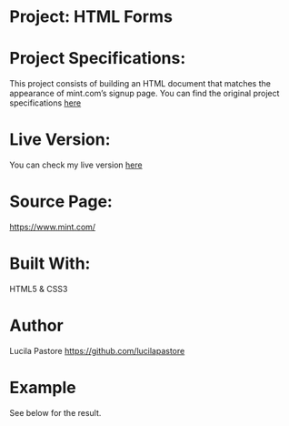 # Project: HTML Forms
# Project Specifications:
This project consists of building an HTML document that matches the appearance of mint.com’s signup page. You can find the original project specifications [here](https://www.theodinproject.com/courses/html5-and-css3/lessons/html-forms)

# Live Version:
You can check my live version [here]()

# Source Page:
https://www.mint.com/

# Built With:
HTML5 & CSS3

# Author
Lucila Pastore https://github.com/lucilapastore

# Example
See below for the result. 
